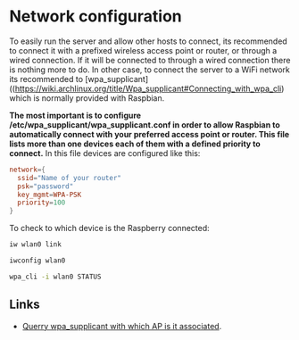 # Network configuration

To easily run the server and allow other hosts to connect, its recommended to connect it with a prefixed wireless access point or router, or through a wired connection. If it will be connected to through a wired connection there is nothing more to do. In other case, to connect the server to a WiFi network its recommended
to [wpa_supplicant]((https://wiki.archlinux.org/title/Wpa_supplicant#Connecting_with_wpa_cli) which is normally provided with Raspbian.

**The most important is to configure /etc/wpa_supplicant/wpa_supplicant.conf in order to allow Raspbian to automatically connect with your preferred access point or router. This file lists more than one devices each of them with a defined priority to connect.** In this file devices are configured like this:

```conf
network={
  ssid="Name of your router"
  psk="password"
  key_mgmt=WPA-PSK
  priority=100
}
```

To check to which device is the Raspberry connected:

```bash
iw wlan0 link
```

```bash
iwconfig wlan0
```

```bash
wpa_cli -i wlan0 STATUS   
```

## Links

- [Querry wpa_supplicant with which AP is it associated](https://unix.stackexchange.com/questions/454472/querry-wpa-supplicant-with-which-ap-is-it-associated).
